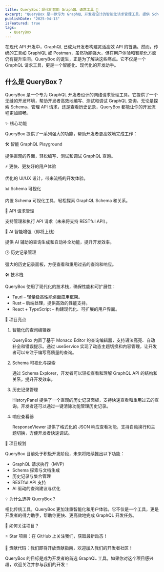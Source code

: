 ```yaml
---
title: QueryBox：现代化智能 GraphQL 请求工具 🚀
excerpt: "QueryBox 是一款专为 GraphQL 开发者设计的智能化请求管理工具，提供 Schema 可视化、历史记录管理、AI 辅助查询等功能，提升开发效率。"
publishDate: "2025-04-13"
isFeatured: true
tags:
  - QueryBox
---
```


在现代 API 开发中，GraphQL 已成为开发者构建灵活高效 API 的首选。然而，传统的工具如 GraphiQL 或 Postman，虽然功能强大，但在用户体验和智能化方面仍有提升空间。QueryBox 的诞生，正是为了解决这些痛点。它不仅是一个 GraphQL 请求工具，更是一个智能化、现代化的开发助手。

## 什么是 QueryBox？

QueryBox 是一个专为 GraphQL 开发者设计的网络请求管理工具。它提供了一个无缝的开发环境，帮助开发者高效地编写、测试和调试 GraphQL 查询。无论是探索 Schema、管理 API 请求，还是查看历史记录，QueryBox 都能让你的开发流程更加顺畅。

✨ 核心功能

QueryBox 提供了一系列强大的功能，帮助开发者更高效地完成工作：

🛠️ 智能 GraphQL Playground

提供直观的界面，轻松编写、测试和调试 GraphQL 查询。

⚡ 更快、更友好的用户体验

优化的 UI/UX 设计，带来流畅的开发体验。

📊 Schema 可视化

内置 Schema 可视化工具，轻松探索 GraphQL Schema 和关系。

🔧 API 请求管理

支持管理和执行 API 请求（未来将支持 RESTful API）。

🤖 AI 智能增强（即将上线）

提供 AI 辅助的查询生成和自动补全功能，提升开发效率。

🕒 历史记录管理

强大的历史记录面板，方便查看和重用过去的查询和响应。

🛠 技术栈

QueryBox 使用了现代化的技术栈，确保性能和可扩展性：

- Tauri – 轻量级高性能桌面应用框架。
- Rust – 后端处理，提供高效的性能支持。
- React + TypeScript – 构建现代化、可扩展的用户界面。

🚀 项目亮点

1. 智能化的查询编辑器

   QueryBox 内置了基于 Monaco Editor 的查询编辑器，支持语法高亮、自动补全和错误提示。通过 useService 实现了动态主题切换和内容管理，让开发者可以专注于编写高质量的查询。

2. Schema 可视化与探索

   通过 Schema Explorer，开发者可以轻松查看和理解 GraphQL API 的结构和关系，提升开发效率。

3. 历史记录管理

   HistoryPanel 提供了一个直观的历史记录面板，支持快速查看和重用过去的查询。开发者还可以通过一键清除功能管理历史记录。

4. 响应查看器

   ResponseViewer 提供了格式化的 JSON 响应查看功能，支持自动换行和主题切换，方便开发者快速调试。

📅 项目规划

QueryBox 目前处于积极开发阶段，未来将陆续推出以下功能：

- GraphQL 请求执行（MVP）
- Schema 探索与文档生成
- 历史记录与集合管理
- RESTful API 支持
- AI 驱动的查询建议与优化

💡 为什么选择 QueryBox？

相比传统工具，QueryBox 更加注重智能化和用户体验。它不仅是一个工具，更是开发者的得力助手，帮助你更快、更高效地完成 GraphQL 开发任务。

📩 如何关注项目？

⭐ Star 项目：在 GitHub 上关注我们，获取最新动态！

🚀 贡献代码：我们即将开放贡献指南，欢迎加入我们的开发者社区！

QueryBox 的目标是成为开发者的首选 GraphQL 工具。如果你对这个项目感兴趣，欢迎关注并参与我们的开发！
